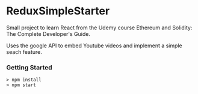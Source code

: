 # ReduxSimpleStarter

Small project to learn React from the Udemy course Ethereum and Solidity: The Complete Developer's Guide.

Uses the google API to embed Youtube videos and implement a simple seach feature.

### Getting Started

```
> npm install
> npm start
```
